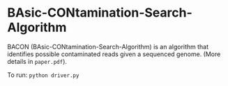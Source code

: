 # BAsic-CONtamination-Search-Algorithm
BACON (BAsic-CONtamination-Search-Algorithm) is an algorithm that identifies possible contaminated reads given a sequenced genome.
(More details in <code>paper.pdf</code>).

To run: <code>python driver.py</code>





